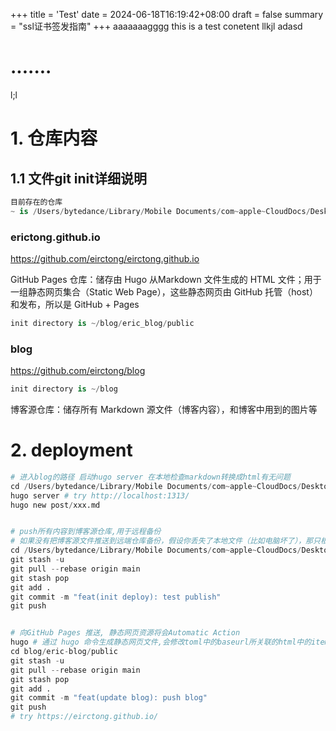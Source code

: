 +++
title = 'Test'
date = 2024-06-18T16:19:42+08:00
draft = false
summary = "ssl证书签发指南"
+++
aaaaaaagggg
this is a test conetent
llkjl
adasd
# .......
l;l
# 1. 仓库内容


## 1.1 文件git init详细说明
```python
目前存在的仓库
~ is /Users/bytedance/Library/Mobile Documents/com~apple~CloudDocs/Desktop/eric_blog/
```

### erictong.github.io
https://github.com/eirctong/eirctong.github.io 

GitHub Pages 仓库：储存由 Hugo 从Markdown 文件生成的 HTML 文件；用于一组静态网页集合（Static Web Page），这些静态网页由 GitHub 托管（host）和发布，所以是 GitHub + Pages


```python
init directory is ~/blog/eric_blog/public
```

### blog

https://github.com/eirctong/blog

```python
init directory is ~/blog
```

博客源仓库：储存所有 Markdown 源文件（博客内容），和博客中用到的图片等

# 2. deployment
```python
# 进入blog的路径 启动hugo server 在本地检查markdown转换成html有无问题
cd /Users/bytedance/Library/Mobile Documents/com~apple~CloudDocs/Desktop/eric_blog/blog/eric-blog
hugo server # try http://localhost:1313/
hugo new post/xxx.md


# push所有内容到博客源仓库,用于远程备份
# 如果没有把博客源文件推送到远端仓库备份，假设你丢失了本地文件（比如电脑坏了），那只根据public文件夹中的内容是很难复原你的所有博客内容的
cd /Users/bytedance/Library/Mobile Documents/com~apple~CloudDocs/Desktop/eric_blog/blog
git stash -u
git pull --rebase origin main
git stash pop
git add .
git commit -m "feat(init deploy): test publish"
git push


# 向GitHub Pages 推送, 静态网页资源将会Automatic Action
hugo # 通过 hugo 命令生成静态网页文件,会修改toml中的baseurl所关联的html中的item
cd blog/eric-blog/public
git stash -u
git pull --rebase origin main
git stash pop
git add .
git commit -m "feat(update blog): push blog"
git push
# try https://eirctong.github.io/
```